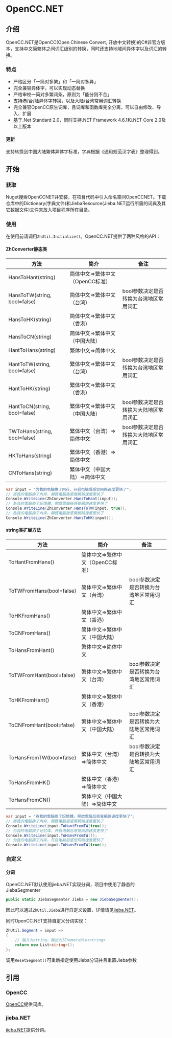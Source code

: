 # OpenCC.NET

## 介绍

OpenCC.NET是OpenCC(Open Chinese Convert, 开放中文转换)的C#非官方版本，支持中文简繁体之间词汇级别的转换，同时还支持地域间异体字以及词汇的转换。

### 特点

- 严格区分「一简对多繁」和「一简对多异」
- 完全兼容异体字，可以实现动态替换
- 严格审校一简对多繁词条，原则为「能分则不合」
- 支持港/台/陆异体字转换，以及大陆/台湾常用词汇转换
- 完全兼容OpenCC原生词库，且词库和函数库完全分离，可以自由修改、导入、扩展
- 基于.Net Standard 2.0，同时支持.NET Framework 4.6.1和.NET Core 2.0及以上版本

#### 更新
支持转换到中国大陆繁体异体字标准，字典根据《通用规范汉字表》整理得到。

## 开始

### 获取
Nuget搜索OpenCCNET并安装，在项目代码中引入命名空间OpenCCNET。下载仓库中的Dictionary(字典文件)和JiebaResource(Jieba.NET运行所需的词典及其它数据文件)文件夹放入项目程序所在目录。

### 使用
在使用前请调用`ZhUtil.Initialize()`。OpenCC.NET提供了两种风格的API：

#### ZhConverter静态类

|方法|简介|备注|
|----|----|----|
|HansToHant(string)|简体中文=>繁体中文（OpenCC标准）||
|HansToTW(string, bool=false)|简体中文=>繁体中文（台湾）|bool参数决定是否转换为台湾地区常用词汇|
|HansToHK(string)|简体中文=>繁体中文（香港）||
|HansToCN(string)|简体中文=>繁体中文（中国大陆）||
|HantToHans(string)|繁体中文=>简体中文||
|HantToTW(string, bool=false)|繁体中文=>繁体中文（台湾）|bool参数决定是否转换为台湾地区常用词汇|
|HantToHK(string)|繁体中文=>繁体中文（香港）||
|HantToCN(string, bool=false)|繁体中文=>繁体中文（中国大陆）|bool参数决定是否转换为大陆地区常用词汇|
|TWToHans(string, bool=false)|繁体中文（台湾）=>简体中文|bool参数决定是否转换为大陆地区常用词汇|
|HKToHans(string)|繁体中文（香港）=>简体中文||
|CNToHans(string)|繁体中文（中国大陆）=>简体中文||

```csharp
var input = "为我的电脑换了内存，开启电脑后感觉网络速度更快了";
// 爲我的電腦換了內存，開啓電腦後感覺網絡速度更快了
Console.WriteLine(ZhConverter.HansToHant(input));
// 為我的電腦換了記憶體，開啟電腦後感覺網路速度更快了
Console.WriteLine(ZhConverter.HansToTW(input, true));
// 為我的電腦換了內存，開啓電腦後感覺網絡速度更快了
Console.WriteLine(ZhConverter.HansToHK(input));
```

#### string类扩展方法

|方法|简介|备注|
|----|----|----|
|ToHantFromHans()|简体中文=>繁体中文（OpenCC标准）||
|ToTWFromHans(bool=false)|简体中文=>繁体中文（台湾）|bool参数决定是否转换为台湾地区常用词汇|
|ToHKFromHans()|简体中文=>繁体中文（香港）||
|ToCNFromHans()|简体中文=>繁体中文（中国大陆）||
|ToHansFromHant()|繁体中文=>简体中文||
|ToTWFromHant(bool=false)|繁体中文=>繁体中文（台湾）|bool参数决定是否转换为台湾地区常用词汇|
|ToHKFromHant()|繁体中文=>繁体中文（香港）||
|ToCNFromHant(bool=false)|繁体中文=>繁体中文（中国大陆）|bool参数决定是否转换为大陆地区常用词汇|
|ToHansFromTW(bool=false)|繁体中文（台湾）=>简体中文|bool参数决定是否转换为大陆地区常用词汇|
|ToHansFromHK()|繁体中文（香港）=>简体中文||
|ToHansFromCN()|繁体中文（中国大陆）=>简体中文||

```csharp
var input = "為我的電腦換了記憶體，開啟電腦后感覺網路速度更快了";
// 爲我的電腦換了內存，開啓電腦后感覺網絡速度更快了
Console.WriteLine(input.ToHantFromTW(true));
// 为我的电脑换了记忆体，开启电脑后感觉网路速度更快了
Console.WriteLine(input.ToHansFromTW());
// 为我的电脑换了内存，开启电脑后感觉网络速度更快了
Console.WriteLine(input.ToHansFromTW(true));
```

### 自定义

#### 分词

OpenCC.NET默认使用jieba.NET实现分词，项目中使用了静态的JiebaSegmenter
```csharp
public static JiebaSegmenter Jieba = new JiebaSegmenter();
```
因此可以通过`ZhUtil.Jieba`进行自定义设置，详情请见[jieba.NET](https://github.com/anderscui/jieba.NET)。

同时OpenCC.NET支持自定义分词实现：
```csharp
ZhUtil.Segment = input =>
{
    // 输入为string，输出为IEnumerable<string>
    return new List<string>();
};
```

调用`ResetSegment()`可重新指定使用Jieba分词并且重置Jieba参数

## 引用

### OpenCC

[OpenCC](https://github.com/BYVoid/OpenCC)提供词库。

### jieba.NET

[jieba.NET](https://github.com/anderscui/jieba.NET)提供分词。

